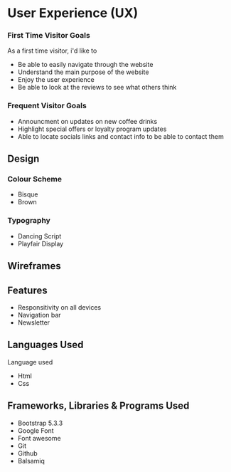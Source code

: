 # User Experience (UX)

### First Time Visitor Goals
As a first time visitor, i'd like to
* Be able to easily navigate through the website
* Understand the main purpose of the website
* Enjoy the user experience
* Be able to look at the reviews to see what others think


### Frequent Visitor Goals
* Announcment on updates on new coffee drinks
* Highlight special offers or loyalty program updates
* Able to locate socials links and contact info to be able to contact them

## Design

### Colour Scheme
* Bisque
* Brown

### Typography
* Dancing Script
* Playfair Display

## Wireframes

## Features
* Responsitivity on all devices
* Navigation bar
* Newsletter


## Languages Used
Language used
* Html
* Css

## Frameworks, Libraries & Programs Used
* Bootstrap 5.3.3
* Google Font
* Font awesome
* Git
* Github
* Balsamiq 
